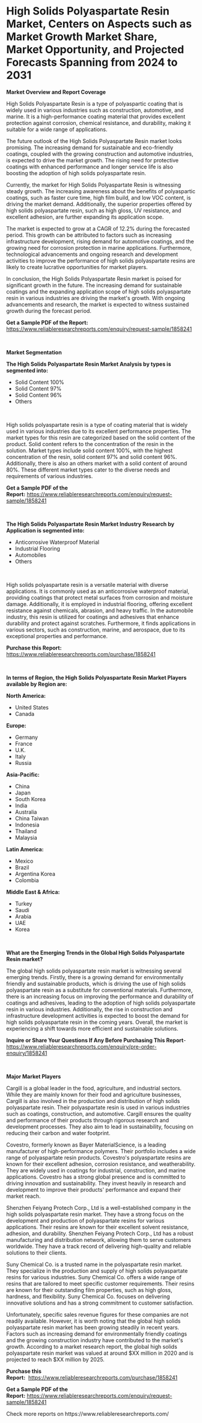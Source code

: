 <p><h1>High Solids Polyaspartate Resin Market, Centers on Aspects such as Market Growth Market Share, Market Opportunity, and Projected Forecasts Spanning from 2024 to 2031</h1></p><p><strong>Market Overview and Report Coverage</strong></p>
<p><p>High Solids Polyaspartate Resin is a type of polyaspartic coating that is widely used in various industries such as construction, automotive, and marine. It is a high-performance coating material that provides excellent protection against corrosion, chemical resistance, and durability, making it suitable for a wide range of applications.</p><p>The future outlook of the High Solids Polyaspartate Resin market looks promising. The increasing demand for sustainable and eco-friendly coatings, coupled with the growing construction and automotive industries, is expected to drive the market growth. The rising need for protective coatings with enhanced performance and longer service life is also boosting the adoption of high solids polyaspartate resin.</p><p>Currently, the market for High Solids Polyaspartate Resin is witnessing steady growth. The increasing awareness about the benefits of polyaspartic coatings, such as faster cure time, high film build, and low VOC content, is driving the market demand. Additionally, the superior properties offered by high solids polyaspartate resin, such as high gloss, UV resistance, and excellent adhesion, are further expanding its application scope.</p><p>The market is expected to grow at a CAGR of 12.2% during the forecasted period. This growth can be attributed to factors such as increasing infrastructure development, rising demand for automotive coatings, and the growing need for corrosion protection in marine applications. Furthermore, technological advancements and ongoing research and development activities to improve the performance of high solids polyaspartate resins are likely to create lucrative opportunities for market players.</p><p>In conclusion, the High Solids Polyaspartate Resin market is poised for significant growth in the future. The increasing demand for sustainable coatings and the expanding application scope of high solids polyaspartate resin in various industries are driving the market's growth. With ongoing advancements and research, the market is expected to witness sustained growth during the forecast period.</p></p>
<p><strong>Get a Sample PDF of the Report:</strong> <a href="https://www.reliableresearchreports.com/enquiry/request-sample/1858241">https://www.reliableresearchreports.com/enquiry/request-sample/1858241</a></p>
<p>&nbsp;</p>
<p><strong>Market Segmentation</strong></p>
<p><strong>The High Solids Polyaspartate Resin Market Analysis by types is segmented into:</strong></p>
<p><ul><li>Solid Content 100%</li><li>Solid Content 97%</li><li>Solid Content 96%</li><li>Others</li></ul></p>
<p>&nbsp;</p>
<p><p>High solids polyaspartate resin is a type of coating material that is widely used in various industries due to its excellent performance properties. The market types for this resin are categorized based on the solid content of the product. Solid content refers to the concentration of the resin in the solution. Market types include solid content 100%, with the highest concentration of the resin, solid content 97% and solid content 96%. Additionally, there is also an others market with a solid content of around 80%. These different market types cater to the diverse needs and requirements of various industries.</p></p>
<p><strong>Get a Sample PDF of the Report:</strong>&nbsp;<a href="https://www.reliableresearchreports.com/enquiry/request-sample/1858241">https://www.reliableresearchreports.com/enquiry/request-sample/1858241</a></p>
<p>&nbsp;</p>
<p><strong>The High Solids Polyaspartate Resin Market Industry Research by Application is segmented into:</strong></p>
<p><ul><li>Anticorrosive Waterproof Material</li><li>Industrial Flooring</li><li>Automobiles</li><li>Others</li></ul></p>
<p>&nbsp;</p>
<p><p>High solids polyaspartate resin is a versatile material with diverse applications. It is commonly used as an anticorrosive waterproof material, providing coatings that protect metal surfaces from corrosion and moisture damage. Additionally, it is employed in industrial flooring, offering excellent resistance against chemicals, abrasion, and heavy traffic. In the automobile industry, this resin is utilized for coatings and adhesives that enhance durability and protect against scratches. Furthermore, it finds applications in various sectors, such as construction, marine, and aerospace, due to its exceptional properties and performance.</p></p>
<p><strong>Purchase this Report:</strong>&nbsp; <a href="https://www.reliableresearchreports.com/purchase/1858241">https://www.reliableresearchreports.com/purchase/1858241</a></p>
<p>&nbsp;</p>
<p><strong>In terms of Region, the High Solids Polyaspartate Resin Market Players available by Region are:</strong></p>
<p>
    <p> <strong> North America: </strong>
        <ul>
            <li>United States</li>
            <li>Canada</li>
        </ul>
        </p> 
    <p> <strong> Europe: </strong>
        <ul>
            <li>Germany</li>
            <li>France</li>
            <li>U.K.</li>
            <li>Italy</li>
            <li>Russia</li>
        </ul>
        </p> 
    <p> <strong> Asia-Pacific: </strong>
        <ul>
            <li>China</li>
            <li>Japan</li>
            <li>South Korea</li>
            <li>India</li>
            <li>Australia</li>
            <li>China Taiwan</li>
            <li>Indonesia</li>
            <li>Thailand</li>
            <li>Malaysia</li>
        </ul>
        </p> 
    <p> <strong> Latin America: </strong>
        <ul>
            <li>Mexico</li>
            <li>Brazil</li>
            <li>Argentina Korea</li>
            <li>Colombia</li>
        </ul>
        </p> 
    <p> <strong> Middle East & Africa: </strong>
        <ul>
            <li>Turkey</li>
            <li>Saudi</li>
            <li>Arabia</li>
            <li>UAE</li>
            <li>Korea</li>
        </ul>
    </p>
    </p>
<p>&nbsp;</p>
<p><strong>What are the Emerging Trends in the Global High Solids Polyaspartate Resin market?</strong></p>
<p><p>The global high solids polyaspartate resin market is witnessing several emerging trends. Firstly, there is a growing demand for environmentally friendly and sustainable products, which is driving the use of high solids polyaspartate resin as a substitute for conventional materials. Furthermore, there is an increasing focus on improving the performance and durability of coatings and adhesives, leading to the adoption of high solids polyaspartate resin in various industries. Additionally, the rise in construction and infrastructure development activities is expected to boost the demand for high solids polyaspartate resin in the coming years. Overall, the market is experiencing a shift towards more efficient and sustainable solutions.</p></p>
<p><strong>Inquire or Share Your Questions If Any Before Purchasing This Report</strong>- <a href="https://www.reliableresearchreports.com/enquiry/pre-order-enquiry/1858241">https://www.reliableresearchreports.com/enquiry/pre-order-enquiry/1858241</a></p>
<p>&nbsp;</p>
<p><strong>Major Market Players</strong></p>
<p><p>Cargill is a global leader in the food, agriculture, and industrial sectors. While they are mainly known for their food and agriculture businesses, Cargill is also involved in the production and distribution of high solids polyaspartate resin. Their polyaspartate resin is used in various industries such as coatings, construction, and automotive. Cargill ensures the quality and performance of their products through rigorous research and development processes. They also aim to lead in sustainability, focusing on reducing their carbon and water footprint.</p><p>Covestro, formerly known as Bayer MaterialScience, is a leading manufacturer of high-performance polymers. Their portfolio includes a wide range of polyaspartate resin products. Covestro's polyaspartate resins are known for their excellent adhesion, corrosion resistance, and weatherability. They are widely used in coatings for industrial, construction, and marine applications. Covestro has a strong global presence and is committed to driving innovation and sustainability. They invest heavily in research and development to improve their products' performance and expand their market reach.</p><p>Shenzhen Feiyang Protech Corp., Ltd is a well-established company in the high solids polyaspartate resin market. They have a strong focus on the development and production of polyaspartate resins for various applications. Their resins are known for their excellent solvent resistance, adhesion, and durability. Shenzhen Feiyang Protech Corp., Ltd has a robust manufacturing and distribution network, allowing them to serve customers worldwide. They have a track record of delivering high-quality and reliable solutions to their clients.</p><p>Suny Chemical Co. is a trusted name in the polyaspartate resin market. They specialize in the production and supply of high solids polyaspartate resins for various industries. Suny Chemical Co. offers a wide range of resins that are tailored to meet specific customer requirements. Their resins are known for their outstanding film properties, such as high gloss, hardness, and flexibility. Suny Chemical Co. focuses on delivering innovative solutions and has a strong commitment to customer satisfaction.</p><p>Unfortunately, specific sales revenue figures for these companies are not readily available. However, it is worth noting that the global high solids polyaspartate resin market has been growing steadily in recent years. Factors such as increasing demand for environmentally friendly coatings and the growing construction industry have contributed to the market's growth. According to a market research report, the global high solids polyaspartate resin market was valued at around $XX million in 2020 and is projected to reach $XX million by 2025.</p></p>
<p><strong>Purchase this Report:</strong>&nbsp;&nbsp;<a href="https://www.reliableresearchreports.com/purchase/1858241">https://www.reliableresearchreports.com/purchase/1858241</a></p>
<p></p>
<p><strong>Get a Sample PDF of the Report:</strong>&nbsp;<a href="https://www.reliableresearchreports.com/enquiry/request-sample/1858241">https://www.reliableresearchreports.com/enquiry/request-sample/1858241</a></p>
<p>Check more reports on https://www.reliableresearchreports.com/</p>
